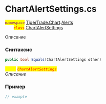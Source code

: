 
# ChartAlertSettings.cs
<mark style="color:purple;">`namespace`</mark> [TigerTrade.Chart](../../../../TigerTrade.Chart.md).[Alerts](../../../../TigerTrade.Chart/Alerts.md)  
&nbsp;&nbsp;&nbsp;&nbsp;&nbsp;&nbsp;&nbsp;<mark style="color:red;">`class`</mark> [ChartAlertSettings](../../ChartAlertSettings.cs.md)

Описание

### Синтаксис
```csharp
public bool Equals(ChartAlertSettings other)
```
<mark style="color:yellow;">`other`</mark> <mark style="color:red;">*`ChartAlertSettings`*</mark>  
 *Описание*  
  


### Пример  
```csharp
// example
```
                    
                    